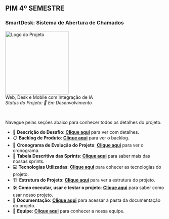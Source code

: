 ## PIM 4º SEMESTRE

### SmartDesk: Sistema de Abertura de Chamados


  <img src="https://github.com/user-attachments/assets/b7a4ce2d-20f7-4a12-8cb4-530f36fb1950" width="200" alt="Logo do Projeto"><br>
  Web, Desk e Mobile com Integração de IA
  <br>
  *Status do Projeto: 🚧 Em Desenvolvimento*

<br>

Navegue pelas seções abaixo para conhecer todos os detalhes do projeto.

- 🎯 **Descrição do Desafio**: [**Clique aqui**](./docs/Desafio_do_Projeto.md) para ver com detalhes.
- 📋 **Backlog de Produto**: [**Clique aqui**](./docs/Backlog.md) para ver o backlog.
- 🚀 **Cronograma de Evolução do Projeto**: [**Clique aqui**](./docs/Cronograma.md) para ver o cronograma.
- 📆 **Tabela Descritiva das Sprints**: [**Clique aqui**](./docs/Sprints.md) para saber mais das nossas sprints.
- 💻 **Tecnologias Utilizadas**: [**Clique aqui**](./docs/Tecnologias_Utilizadas.md) para cohecer as tecnologias do projeto. 
- 🏗️ **Estrutura do Projeto**: [**Clique aqui**](./docs/Estrutura_do_projeto.md) para ver a estrutura do projeto.
- 🛠️ **Como executar, usar e testar o projeto**: [**Clique aqui**](./docs/Como_usar.md) para saber como usar nosso projeto.
- 📂 **Documentação**: [**Clique aqui**](./docs/Documentação.md) para acessar a pasta da documentação do projeto. 
- 👥 **Equipe**: [**Clique aqui**](./docs/Time.md) para conhecer a nossa equipe.

